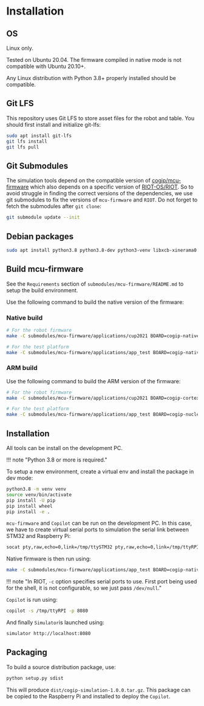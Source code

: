 # Installation

## OS

Linux only.

Tested on Ubuntu 20.04.
The firmware compiled in native mode is not compatible with Ubuntu 20.10+.

Any Linux distribution with Python 3.8+ properly installed should be compatible.

## Git LFS

This repository uses Git LFS to store asset files for the robot and table.
You should first install and initialize git-lfs:

```bash
sudo apt install git-lfs
git lfs install
git lfs pull
```

## Git Submodules

The simulation tools depend on the compatible version of [cogip/mcu-firmware](https://github.com/cogip/mcu-firmware) which also depends on a specific version of [RIOT-OS/RIOT](https://github.com/RIOT-OS/RIOT). So to avoid struggle in finding the correct versions of the dependencies, we use git submodules to fix the versions of `mcu-firmware` and `RIOT`.
Do not forget to fetch the submodules after `git clone`:

```bash
git submodule update --init
```

## Debian packages

```bash
sudo apt install python3.8 python3.8-dev python3-venv libxcb-xinerama0 socat protobuf-compiler
```

## Build mcu-firmware

See the `Requirements` section of `submodules/mcu-firmware/README.md` to setup the build environment.

Use the following command to build the native version of the firmware:

### Native build

```bash
# For the robot firmware
make -C submodules/mcu-firmware/applications/cup2021 BOARD=cogip-native

# For the test platform
make -C submodules/mcu-firmware/applications/app_test BOARD=cogip-native
```

### ARM build

Use the following command to build the ARM version of the firmware:

```bash
# For the robot firmware
make -C submodules/mcu-firmware/applications/cup2021 BOARD=cogip-cortex

# For the test platform
make -C submodules/mcu-firmware/applications/app_test BOARD=cogip-nucleo-f446re
```

## Installation

All tools can be install on the development PC.

!!! note "Python 3.8 or more is required."

To setup a new environment, create a virtual env and install the package in dev mode:
```bash
python3.8 -m venv venv
source venv/bin/activate
pip install -U pip
pip install wheel
pip install -e .
```

`mcu-firmware` and `Copilot`  can be run on the development PC.
In this case, we have to create virtual serial ports to simulation the serial link between STM32 and Raspberry Pi:

```bash
socat pty,raw,echo=0,link=/tmp/ttySTM32 pty,raw,echo=0,link=/tmp/ttyRPI
```

Native firmware is then run using:

```bash
make -C submodules/mcu-firmware/applications/app_test BOARD=cogip-native PORT="-c /dev/null -c /tmp/ttySTM32" term
```

!!! note "In RIOT, `-c` option specifies serial ports to use. First port being used for the shell, it is not configurable, so we just pass `/dev/null`."

`Copilot` is run using:

```bash
copilot -s /tmp/ttyRPI -p 8080
```

And finally `Simulator`is launched using:

```bash
simulator http://localhost:8080
```

## Packaging

To build a source distribution package, use:

```bash
python setup.py sdist
```

This will produce `dist/cogip-simulation-1.0.0.tar.gz`.
This package can be copied to the Raspberry Pi and installed to deploy the `Copilot`.
